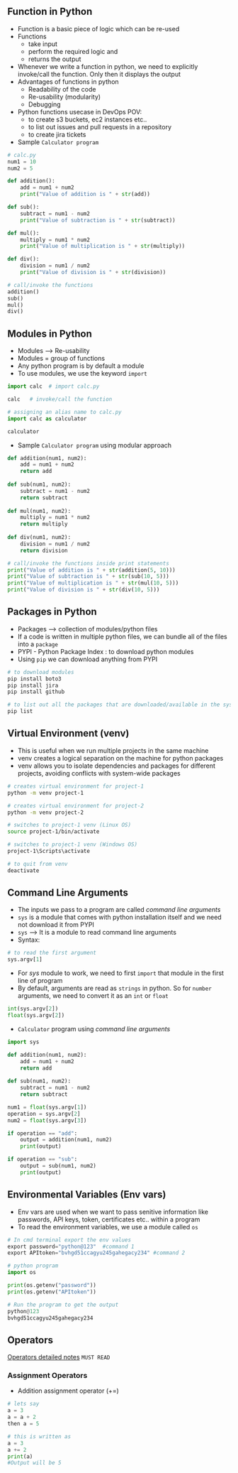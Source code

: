 Function in Python
------------------

* Function is a basic piece of logic which can be re-used
* Functions 
    * take input 
    * perform the required logic and
    * returns the output
* Whenever we write a function in python, we need to explicitly invoke/call the function. Only then it displays the output 
* Advantages of functions in python
    * Readability of the code
    * Re-usability (modularity)
    * Debugging
* Python functions usecase in DevOps POV: 
    * to create s3 buckets, ec2 instances etc..
    * to list out issues and pull requests in a repository
    * to create jira tickets
* Sample `Calculator program`
```python
# calc.py
num1 = 10
num2 = 5

def addition():
    add = num1 + num2
    print("Value of addition is " + str(add))

def sub():
    subtract = num1 - num2
    print("Value of subtraction is " + str(subtract))

def mul():
    multiply = num1 * num2
    print("Value of multiplication is " + str(multiply))

def div():
    division = num1 / num2
    print("Value of division is " + str(division))

# call/invoke the functions
addition()
sub()
mul()
div()
```

Modules in Python
-----------------

* Modules --> Re-usability
* Modules = group of functions
* Any python program is by default a module
* To use modules, we use the keyword `import`

```python
import calc  # import calc.py

calc   # invoke/call the function

# assigning an alias name to calc.py
import calc as calculator

calculator
```
* Sample `Calculator program` using modular approach

```python
def addition(num1, num2):
    add = num1 + num2
    return add
    
def sub(num1, num2):
    subtract = num1 - num2
    return subtract
    
def mul(num1, num2):
    multiply = num1 * num2
    return multiply
    
def div(num1, num2):
    division = num1 / num2
    return division

# call/invoke the functions inside print statements
print("Value of addition is " + str(addition(5, 10)))
print("Value of subtraction is " + str(sub(10, 5)))
print("Value of multiplication is " + str(mul(10, 5)))
print("Value of division is " + str(div(10, 5)))
```

Packages in Python
------------------

* Packages --> collection of modules/python files
* If a code is written in multiple python files, we can bundle all of the files into a `package`
* PYPI - Python Package Index : to download python modules
* Using `pip` we can download anything from PYPI

```bash
# to download modules
pip install boto3
pip install jira
pip install github
```
```bash
# to list out all the packages that are downloaded/available in the system
pip list
```

Virtual Environment (venv)
--------------------------

* This is useful when we run multiple projects in the same machine
* venv creates a logical separation on the machine for python packages
* venv allows you to isolate dependencies and packages for different projects, avoiding conflicts with system-wide packages

```bash
# creates virtual environment for project-1
python -m venv project-1

# creates virtual environment for project-2
python -m venv project-2

# switches to project-1 venv (Linux OS)
source project-1/bin/activate

# switches to project-1 venv (Windows OS)
project-1\Scripts\activate

# to quit from venv
deactivate
```

Command Line Arguments
----------------------

* The inputs we pass to a program are called _command line arguments_
* `sys` is a module that comes with python installation itself and we need not download it from PYPI
* `sys` --> It is a module to read command line arguments
* Syntax:
```python
# to read the first argument
sys.argv[1]
```
* For _sys_ module to work, we need to first `import` that module in the first line of program
* By default, arguments are read as `strings` in python. So for `number` arguments, we need to convert it as an `int` or `float`
```python
int(sys.argv[2])
float(sys.argv[2])
```
* `Calculator` program using _command line arguments_

```python
import sys

def addition(num1, num2):
    add = num1 + num2
    return add
    
def sub(num1, num2):
    subtract = num1 - num2
    return subtract

num1 = float(sys.argv[1])
operation = sys.argv[2]
num2 = float(sys.argv[3])

if operation == "add":
    output = addition(num1, num2)
    print(output)

if operation == "sub":
    output = sub(num1, num2)
    print(output)
```

Environmental Variables (Env vars)
----------------------------------

* Env vars are used when we want to pass senitive information like passwords, API keys, token, certificates etc.. within a program 
* To read the environment variables, we use a module called `os`
```python
# In cmd terminal export the env values
export password="python@123"  #command 1
export APItoken="bvhgd51ccagyu245gahegacy234" #command 2

# python program
import os

print(os.getenv("password"))
print(os.getenv("APItoken"))

# Run the program to get the output 
python@123
bvhgd51ccagyu245gahegacy234
```

Operators
----------

[Operators detailed notes](https://github.com/Nikhita-A/python-for-devops/tree/main/Day-06/01-Notes)  `MUST READ`

### Assignment Operators
* Addition assignment operator (+=)
```python
# lets say
a = 3
a = a + 2
then a = 5

# this is written as
a = 3
a += 2
print(a)
#Output will be 5
```